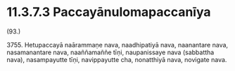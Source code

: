 # 11.3.7.3 Paccayānulomapaccanīya

(93.)

3755\. Hetupaccayā naārammaṇe nava, naadhipatiyā nava, naanantare nava, nasamanantare nava, naaññamaññe tīṇi, naupanissaye nava (sabbattha nava), nasampayutte tīṇi, navippayutte cha, nonatthiyā nava, novigate nava.
